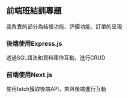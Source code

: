 ## 前端班結訓專題    
我負責的部分為結帳功能、評價功能、訂單的呈現
### 後端使用Express.js    
透過SQL語法和資料庫作互動，進行CRUD
### 前端使用Next.js   
使用fetch獲取後端API，來與後端進行互動
